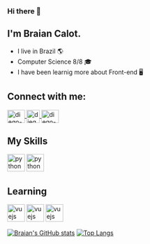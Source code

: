 ### Hi there 👋
## I'm Braian Calot.
- I live in Brazil 🌎
- Computer Science 8/8 🎓
- I have been learnig more about Front-end 🖥️

## Connect with me:
<a href="https://www.linkedin.com/in/braiancalot/" target="_blank">
<img align="center" alt="diego-linkedin" height="30" width="40" src="https://cdn.jsdelivr.net/gh/devicons/devicon/icons/linkedin/linkedin-original.svg" style="max-width:100%;">
</a>
<a href="https://www.instagram.com/braian.calot/" target="_blank">
<img align="center" alt="diego-instagram" height="30" width="30" src="https://seeklogo.com/images/I/instagram-new-2016-logo-D9D42A0AD4-seeklogo.com.png" style="max-width:100%;">
</a>
<a href="https://www.facebook.com/braian.calot/" target="_blank">
<img align="center" alt="diego-instagram" height="30" width="40" src="https://cdn.jsdelivr.net/gh/devicons/devicon/icons/facebook/facebook-original.svg" style="max-width:100%;">
</a>

## My Skills
<img src="https://cdn.jsdelivr.net/gh/devicons/devicon/icons/java/java-original.svg" alt="python" width="40" height="40" style="max-width:100%;"></img>
<img src="https://cdn.jsdelivr.net/gh/devicons/devicon/icons/python/python-original.svg" alt="python" width="40" height="40" style="max-width:100%;"></img>

## Learning
<img src="https://cdn.jsdelivr.net/gh/devicons/devicon/icons/html5/html5-original.svg" alt="vuejs" width="40" height="40" style="max-width:100%;"></img>
<img src="https://cdn.jsdelivr.net/gh/devicons/devicon/icons/css3/css3-original.svg" alt="vuejs" width="40" height="40" style="max-width:100%;"></img>
<img src="https://cdn.jsdelivr.net/gh/devicons/devicon/icons/javascript/javascript-plain.svg" alt="vuejs" width="40" height="40" style="max-width:100%;"></img>



[![Braian's GitHub stats](https://github-readme-stats.vercel.app/api?username=braiancalot&theme=gotham&show_icons=true)](https://github.com/braiancalot/github-readme-stats)
[![Top Langs](https://github-readme-stats.vercel.app/api/top-langs/?username=braiancalot&theme=gotham&show_icons=true)](https://github.com/braiancalot/github-readme-stats)


<!--
**braiancalot/braiancalot** is a ✨ _special_ ✨ repository because its `README.md` (this file) appears on your GitHub profile.

Here are some ideas to get you started:

- 🔭 I’m currently working on ...
- 🌱 I’m currently learning ...
- 👯 I’m looking to collaborate on ...
- 🤔 I’m looking for help with ...
- 💬 Ask me about ...
- 📫 How to reach me: ...
- 😄 Pronouns: ...
- ⚡ Fun fact: ...
-->
